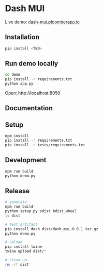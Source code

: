 # Dash MUI

Live demo: [dash-mui.ploomberapp.io](https://dash-mui.ploomberapp.io/)

## Installation

```sh
pip install <TBD>
```

## Run demo locally

```sh
cd demo
pip install -r requirements.txt
python app.py
```

Open: http://localhost:8050


## Documentation


## Setup

```sh
npm install
pip install -r requirements.txt
pip install -r tests/requirements.txt
```

## Development

```sh
npm run build
python demo.py
```


## Release

```sh
# generate
npm run build
python setup.py sdist bdist_wheel
ls dist

# test artifact
pip install dash dist/dash_mui-0.0.1.tar.gz
python demo.py

# upload
pip install twine
twine upload dist/*

# clean up
rm -rf dist
```
